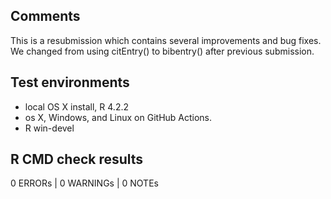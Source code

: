 ## Comments

This is a resubmission which contains several improvements and bug fixes. We changed from using citEntry() to bibentry() after previous submission.

## Test environments
* local OS X install, R 4.2.2
* os X, Windows, and Linux on GitHub Actions.
* R win-devel

## R CMD check results

0 ERRORs | 0 WARNINGs | 0 NOTEs

